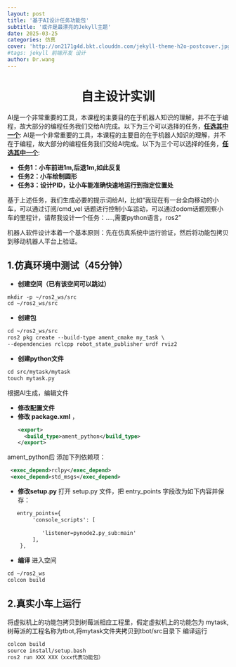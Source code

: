 ```yaml
---
layout: post
title: '基于AI设计任务功能包'
subtitle: '或许是最漂亮的Jekyll主题'
date: 2025-03-25
categories: 仿真
cover: 'http://on2171g4d.bkt.clouddn.com/jekyll-theme-h2o-postcover.jpg'
#tags: jekyll 前端开发 设计
author: Dr.wang
---
```

# <center>自主设计实训
AI是一个非常重要的工具，本课程的主要目的在于机器人知识的理解，并不在于编程，故大部分的编程任务我们交给AI完成。以下为三个可以选择的任务，<u>**任选其中一个**</u>:
AI是一个非常重要的工具，本课程的主要目的在于机器人知识的理解，并不在于编程，故大部分的编程任务我们交给AI完成。以下为三个可以选择的任务，<u>**任选其中一个**</u>:
- **任务1：小车前进1m,后退1m,如此反复**
- **任务2：小车绘制圆形**
- **任务3：设计PID，让小车能准确快速地运行到指定位置处**

基于上述任务，我们生成必要的提示词给AI，比如“我现在有一台全向移动的小车，可以通过订阅/cmd_vel 话题进行控制小车运动，可以通过odom话题观察小车的里程计，请帮我设计一个任务：....,需要python语言，ros2”

机器人软件设计本着一个基本原则：先在仿真系统中运行验证，然后将功能包拷贝到移动机器人平台上验证。
## 1.仿真环境中测试（45分钟）
- **创建空间（已有该空间可以跳过）**
```xml
mkdir -p ~/ros2_ws/src
cd ~/ros2_ws/src
```
- **创建包**
```xml
cd ~/ros2_ws/src
ros2 pkg create --build-type ament_cmake my_task \
--dependencies rclcpp robot_state_publisher urdf rviz2
```
- **创建python文件**
```xml
cd src/mytask/mytask
touch mytask.py
```
根据AI生成，编辑文件

- **修改配置文件**
- **修改 package.xml** ，
  ```xml  
  <export>
    <build_type>ament_python</build_type>
  </export> 
  ```
 ament_python后 添加下列依赖项：
```xml
 <exec_depend>rclpy</exec_depend>
 <exec_depend>std_msgs</exec_depend>
```
- **修改setup.py**
打开 setup.py 文件，把 entry_points 字段改为如下内容并保存：
```xml
   entry_points={
        'console_scripts': [
            
           'listener=pynode2.py_sub:main'
        ],
    },
```
- **编译**
进入空间
```xml
cd ~/ros2_ws
colcon build
```
## 2.真实小车上运行
将虚拟机上的功能包拷贝到树莓派相应工程里，假定虚拟机上的功能包为
mytask,树莓派的工程名称为tbot,将mytask文件夹拷贝到tbot/src目录下
编译运行
```xml
colcon build
source install/setup.bash
ros2 run XXX XXX（xxx代表功能包）
```